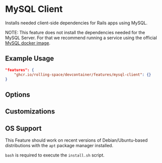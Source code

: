 # MySQL Client

Installs needed client-side dependencies for Rails apps using MySQL.

NOTE: This feature does not install the dependencies needed for the MySQL Server. For that we recommend running a
service using the official [MySQL docker image](https://hub.docker.com/_/mysql).

## Example Usage

```json
"features": {
    "ghcr.io/rolling-space/devcontainer/features/mysql-client": {}
}
```

## Options

## Customizations

## OS Support

This Feature should work on recent versions of Debian/Ubuntu-based distributions with the `apt` package manager installed.

`bash` is required to execute the `install.sh` script.